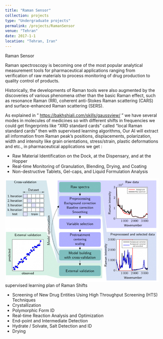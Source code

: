 ```yaml
---
title: "Raman Sensor"
collection: projects
type: "Undergraduate projects"
permalink: /projects/RamanSensor
venue: "Tehran"
date: 2017-1-1
location: "Tehran, Iran"
---
```


Raman Sensor

Raman spectroscopy is becoming one of the most popular analytical measurement tools for pharmaceutical applications ranging from verification of raw materials to process monitoring of drug production to quality control of products.

Historically, the developments of Raman tools were also augmented by the discoveries of various phenomena other than the basic Raman effect, such as resonance Raman (RR), coherent anti-Stokes Raman scattering (CARS) and surface-enhanced Raman scattering (SERS).

As explained in ” https://bakhshiali.com/skills/gaussview/ ” we have several modes in molecules of medicines so with different shifts in frequencies we could get fingerprints like “XRD standard cards” called “local Raman standard cards” then with supervised learning algorithms, Our AI will extract all information from Raman peak’s positions, displacements, polarization, width and intensity like grain orientations, stress/strain, plastic deformations and etc., in pharmaceutical applications we get :

* Raw Material Identification on the Dock, at the Dispensary, and at the Hopper
* Real-time Monitoring of Granulation, Blending, Drying, and Coating
* Non-destructive Tablets, Gel-caps, and Liquid Formulation Analysis

![ramanAI.png](/images/projects/ramanAI.png)
supervised learning plan of Raman Shifts

* Screening of New Drug Entities Using High Throughput Screening (HTS) Techniques
* Crystallization
* Polymorphic Form ID
* Real-time Reaction Analysis and Optimization
* End-point and Intermediate Detection
* Hydrate / Solvate, Salt Detection and ID
* Drying
